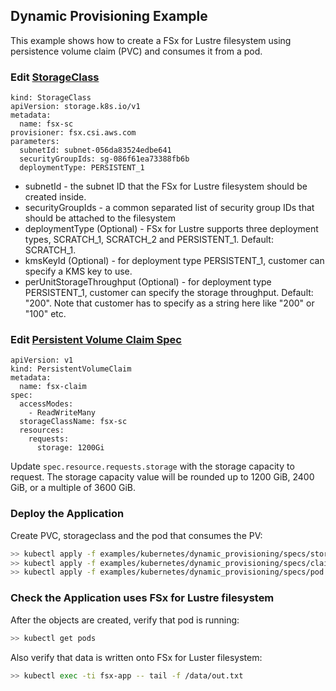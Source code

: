 ## Dynamic Provisioning Example
This example shows how to create a FSx for Lustre filesystem using persistence volume claim (PVC) and consumes it from a pod. 


### Edit [StorageClass](./specs/storageclass.yaml)
```
kind: StorageClass
apiVersion: storage.k8s.io/v1
metadata:
  name: fsx-sc
provisioner: fsx.csi.aws.com
parameters:
  subnetId: subnet-056da83524edbe641
  securityGroupIds: sg-086f61ea73388fb6b
  deploymentType: PERSISTENT_1
```
* subnetId - the subnet ID that the FSx for Lustre filesystem should be created inside.
* securityGroupIds - a common separated list of security group IDs that should be attached to the filesystem
* deploymentType (Optional) - FSx for Lustre supports three deployment types, SCRATCH_1, SCRATCH_2 and PERSISTENT_1. Default: SCRATCH_1.
* kmsKeyId (Optional) - for deployment type PERSISTENT_1, customer can specify a KMS key to use.
* perUnitStorageThroughput (Optional) - for deployment type PERSISTENT_1, customer can specify the storage throughput. Default: "200". Note that customer has to specify as a string here like "200" or "100" etc.

### Edit [Persistent Volume Claim Spec](./specs/claim.yaml)
```
apiVersion: v1
kind: PersistentVolumeClaim
metadata:
  name: fsx-claim
spec:
  accessModes:
    - ReadWriteMany
  storageClassName: fsx-sc
  resources:
    requests:
      storage: 1200Gi
```
Update `spec.resource.requests.storage` with the storage capacity to request. The storage capacity value will be rounded up to 1200 GiB, 2400 GiB, or a multiple of 3600 GiB.

### Deploy the Application
Create PVC, storageclass and the pod that consumes the PV:
```sh
>> kubectl apply -f examples/kubernetes/dynamic_provisioning/specs/storageclass.yaml
>> kubectl apply -f examples/kubernetes/dynamic_provisioning/specs/claim.yaml
>> kubectl apply -f examples/kubernetes/dynamic_provisioning/specs/pod.yaml
```

### Check the Application uses FSx for Lustre filesystem
After the objects are created, verify that pod is running:

```sh
>> kubectl get pods
```

Also verify that data is written onto FSx for Luster filesystem:

```sh
>> kubectl exec -ti fsx-app -- tail -f /data/out.txt
```
